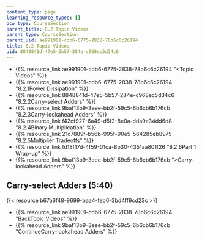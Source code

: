 ```yaml
---
content_type: page
learning_resource_types: []
ocw_type: CourseSection
parent_title: 8.2 Topic Videos
parent_type: CourseSection
parent_uid: ae991901-cdb6-6775-2838-78b6c6c26194
title: 8.2 Topic Videos
uid: 8848841d-47e5-5b57-284e-c968ec5d34c6
---
```


*   {{% resource_link ae991901-cdb6-6775-2838-78b6c6c26194 "\<Topic Videos" %}}
*   {{% resource_link ae991901-cdb6-6775-2838-78b6c6c26194 "8.2.1Power Dissipation" %}}
*   {{% resource_link 8848841d-47e5-5b57-284e-c968ec5d34c6 "8.2.2Carry-select Adders" %}}
*   {{% resource_link 9baf13b9-3eee-bb2f-59c5-6b6cb6b176cb "8.2.3Carry-lookahead Adders" %}}
*   {{% resource_link f42cf927-6a49-d5f2-8e0a-dda9e34dd6d8 "8.2.4Binary Multiplication" %}}
*   {{% resource_link 21c7889f-b56b-995f-90e5-564285eb8975 "8.2.5Multiplier Tradeoffs" %}}
*   {{% resource_link fd18f17d-4f59-01ca-8b30-4351aa801f26 "8.2.6Part 1 Wrap-up" %}}
*   {{% resource_link 9baf13b9-3eee-bb2f-59c5-6b6cb6b176cb "\>Carry-lookahead Adders" %}}

Carry-select Adders (5:40)
--------------------------

{{< resource b67a6f48-9699-baa4-feb6-3bd4ff9cd23c >}}

*   {{% resource_link ae991901-cdb6-6775-2838-78b6c6c26194 "BackTopic Videos" %}}
*   {{% resource_link 9baf13b9-3eee-bb2f-59c5-6b6cb6b176cb "ContinueCarry-lookahead Adders" %}}